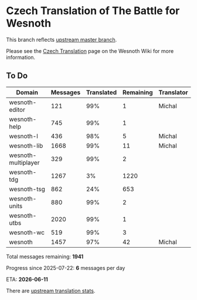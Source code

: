 # Czech Translation of The Battle for Wesnoth

This branch reflects [upstream master branch](https://github.com/wesnoth/wesnoth/tree/master).

Please see the [Czech Translation](https://wiki.wesnoth.org/CzechTranslation) page on the Wesnoth Wiki for more information.

## To Do

Domain | Messages | Translated | Remaining | Translator
------ | -------- | ---------- | --------- | ----------
wesnoth-editor | 121 | 99% | 1 | Michal
wesnoth-help | 745 | 99% | 1 |
wesnoth-l | 436 | 98% | 5 | Michal
wesnoth-lib | 1668 | 99% | 11 | Michal
wesnoth-multiplayer | 329 | 99% | 2 |
wesnoth-tdg | 1267 | 3% | 1220 |
wesnoth-tsg | 862 | 24% | 653 |
wesnoth-units | 880 | 99% | 2 |
wesnoth-utbs | 2020 | 99% | 1 |
wesnoth-wc | 519 | 99% | 3 |
wesnoth | 1457 | 97% | 42 | Michal

Total messages remaining: **1941**

Progress since 2025-07-22: **6** messages per day

ETA: **2026-06-11**

There are [upstream translation stats](https://www.wesnoth.org/gettext/?view=langs&version=master&lang=cs).
